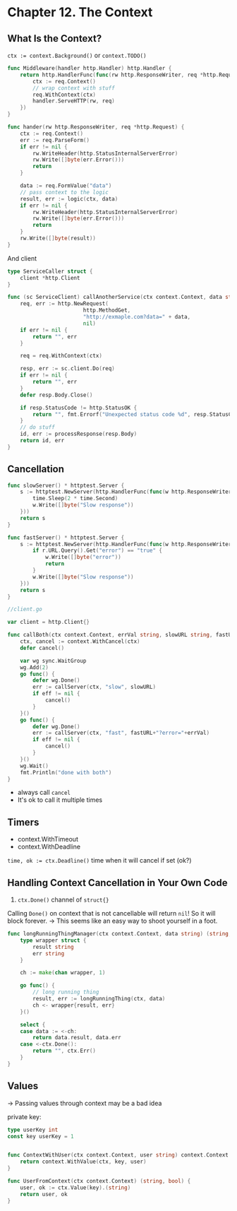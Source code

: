 # Chapter 12. The Context

## What Is the Context?

`ctx := context.Background()` or `context.TODO()`

```go
func Middleware(handler http.Handler) http.Handler {
    return http.HandlerFunc(func(rw http.ResponseWriter, req *http.Request) {
        ctx := req.Context()
        // wrap context with stuff
        req.WithContext(ctx)
        handler.ServeHTTP(rw, req)
    })
}

func hander(rw http.ResponseWriter, req *http.Request) {
    ctx := req.Context()
    err := req.ParseForm()
    if err != nil {
        rw.WriteHeader(http.StatusInternalServerError)
        rw.Write([]byte(err.Error()))
        return
    }

    data := req.FormValue("data")
    // pass context to the logic
    result, err := logic(ctx, data)
    if err != nil {
        rw.WriteHeader(http.StatusInternalServerError)
        rw.Write([]byte(err.Error()))
        return
    }
    rw.Write([]byte(result))
}
```

And client
```go
type ServiceCaller struct {
    client *http.Client
}

func (sc ServiceClient) callAnotherService(ctx context.Context, data string) (string, error) {
    req, err := http.NewRequest(
                        http.MethodGet,
                        "http://exmaple.com?data=" + data,
                        nil)
    if err != nil {
        return "", err
    }

    req = req.WithContext(ctx)

    resp, err := sc.client.Do(req)
    if err != nil {
        return "", err
    }
    defer resp.Body.Close()

    if resp.StatusCode != http.StatusOK {
        return "", fmt.Errorf("Unexpected status code %d", resp.StatusCode)
    }
    // do stuff
    id, err := processResponse(resp.Body)
    return id, err
}
```

## Cancellation

```go
func slowServer() * httptest.Server {
    s := httptest.NewServer(http.HandlerFunc(func(w http.ResponseWriter, r *http.Request) {
        time.Sleep(2 * time.Second)
        w.Write([]byte("Slow response"))
    }))
    return s
}

func fastServer() * httptest.Server {
    s := httptest.NewServer(http.HandlerFunc(func(w http.ResponseWriter, r *http.Request) {
        if r.URL.Query().Get("error") == "true" {
            w.Write([]byte("error"))
            return
        }
        w.Write([]byte("Slow response"))
    }))
    return s
}
```

```go
//client.go

var client = http.Client{}

func callBoth(ctx context.Context, errVal string, slowURL string, fastURL string) {
    ctx, cancel := context.WithCancel(ctx)
    defer cancel()

    var wg sync.WaitGroup
    wg.Add(2)
    go func() {
        defer wg.Done()
        err := callServer(ctx, "slow", slowURL)
        if eff != nil {
            cancel()
        }
    }()
    go func() {
        defer wg.Done()
        err := callServer(ctx, "fast", fastURL+"?error="+errVal)
        if eff != nil {
            cancel()
        }
    }()
    wg.Wait()
    fmt.Println("done with both")
}
```

- always call `cancel`
- It's ok to call it multiple times

## Timers

* context.WithTimeout
* context.WithDeadline

`time, ok := ctx.Deadline()` time when it will cancel if set (ok?)

## Handling Context Cancellation in Your Own Code

1. `ctx.Done()` channel of `struct{}`


Calling `Done()` on context that is not cancellable will return `nil`!
So it will block forever. 
-> This seems like an easy way to shoot yourself in a foot.

```go
func longRunningThingManager(ctx context.Context, data string) (string, error) {
    type wrapper struct {
        result string
        err string
    }

    ch := make(chan wrapper, 1)

    go func() {
        // long running thing
        result, err := longRunningThing(ctx, data)
        ch <- wrapper{result, err}
    }()

    select {
    case data := <-ch:
        return data.result, data.err
    case <-ctx.Done():
        return "", ctx.Err()
    }
}
```

## Values

-> Passing values through context may be a bad idea

private key:

```go
type userKey int
const key userKey = 1


func ContextWithUser(ctx context.Context, user string) context.Context {
    return context.WithValue(ctx, key, user)
}

func UserFromContext(ctx context.Context) (string, bool) {
    user, ok := ctx.Value(key).(string)
    return user, ok
}
```

